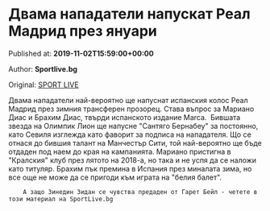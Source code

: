 
# Двама нападатели напускат Реал Мадрид през януари

Published at: **2019-11-02T15:59:00+00:00**

Author: **Sportlive.bg**

Original: [SPORT LIVE](https://www.sportlive.bg/worldfootball/spain/dvama-napadateli-napuskat-real-madrid-prez-qnuari-1391100.html)

Двама нападатели най-вероятно ще напуснат испанския колос Реал Мадрид през зимния трансферен прозорец. Става въпрос за Мариано Диас и Брахим Диас, твърди испанското издание Marca. 
Бившата звезда на Олимпик Лион ще напусне "Сантяго Бернабеу" за постоянно, като Севиля изглежда като фаворит за подписа на нападателя. Що се отнася до бившия талант на Манчестър Сити, той най-вероятно ще бъде отдаден под наем до края на кампанията.
Мариано пристигна в "Кралския" клуб през лятото на 2018-а, но така и не успя да се наложи като титуляр. Брахим пък премина в Испания през миналата зима, но все още не може да се пригоди към играта на "белия балет".

        А защо Зинедин Зидан се чувства предаден от Гарет Бейл - четете в този материал на SportLive.bg
      
 
